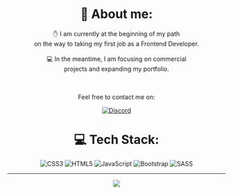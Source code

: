<div align="center">

# 💫 About me:

✋ I am currently at the beginning of my path <br>on the way to taking my first job as a Frontend Developer. <br><br>💻 In the meantime, I am focusing on commercial <br>projects and expanding my portfolio. <br>

<br><br>Feel free to contact me on:

[![Discord](https://img.shields.io/badge/Discord-%237289DA.svg?logo=discord&logoColor=white)](htttps://discord.gg/DuudziKK#0571)

# 💻 Tech Stack:
![CSS3](https://img.shields.io/badge/css3-%231572B6.svg?style=for-the-badge&logo=css3&logoColor=white) ![HTML5](https://img.shields.io/badge/html5-%23E34F26.svg?style=for-the-badge&logo=html5&logoColor=white) ![JavaScript](https://img.shields.io/badge/javascript-%23323330.svg?style=for-the-badge&logo=javascript&logoColor=%23F7DF1E) ![Bootstrap](https://img.shields.io/badge/bootstrap-%23563D7C.svg?style=for-the-badge&logo=bootstrap&logoColor=white) ![SASS](https://img.shields.io/badge/SASS-hotpink.svg?style=for-the-badge&logo=SASS&logoColor=white)

---
[![](https://visitcount.itsvg.in/api?id=m-dudzinski&icon=0&color=0)](https://visitcount.itsvg.in)
</div>
